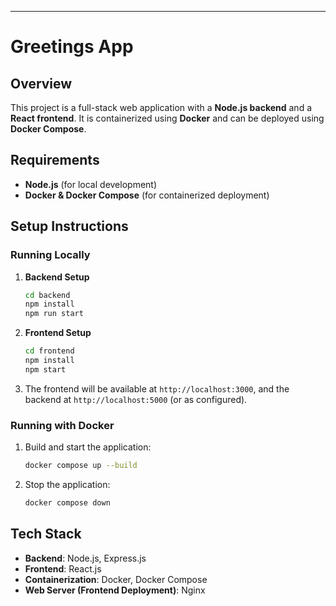 

---

# Greetings App

## Overview

This project is a full-stack web application with a **Node.js backend** and a **React frontend**. It is containerized using **Docker** and can be deployed using **Docker Compose**.

## Requirements

- **Node.js** (for local development)
- **Docker & Docker Compose** (for containerized deployment)

## Setup Instructions

### Running Locally

1. **Backend Setup**
   ```sh
   cd backend
   npm install
   npm run start
   ```

2. **Frontend Setup**
   ```sh
   cd frontend
   npm install
   npm start
   ```

3. The frontend will be available at `http://localhost:3000`, and the backend at `http://localhost:5000` (or as configured).

### Running with Docker

1. Build and start the application:
   ```sh
   docker compose up --build
   ```

2. Stop the application:
   ```sh
   docker compose down
   ```

## Tech Stack

- **Backend**: Node.js, Express.js
- **Frontend**: React.js
- **Containerization**: Docker, Docker Compose
- **Web Server (Frontend Deployment)**: Nginx
